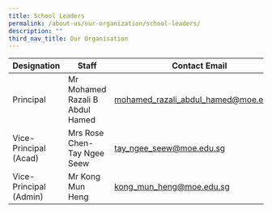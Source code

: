 ```yaml
---
title: School Leaders
permalink: /about-us/our-organization/school-leaders/
description: ""
third_nav_title: Our Organisation
---
```


| Designation | Staff | Contact Email |
| -------- | -------- | -------- |
| Principal     | Mr Mohamed Razali B Abdul Hamed     | <mohamed_razali_abdul_hamed@moe.edu.sg>     |
| Vice-Principal (Acad)     | Mrs Rose Chen-Tay Ngee Seew     | <tay_ngee_seew@moe.edu.sg>     |
| Vice-Principal (Admin)     | Mr Kong Mun Heng     | <kong_mun_heng@moe.edu.sg>     |